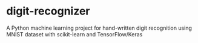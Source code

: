 # digit-recognizer
A Python machine learning project for hand-written digit recognition using MNIST dataset with scikit-learn and TensorFlow/Keras
